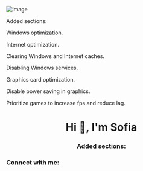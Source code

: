 ![image](https://user-images.githubusercontent.com/132106663/235263725-a9c94cbf-2d04-4ee2-9fdb-4fcdf2df9df8.png)

Added sections:

Windows optimization.

Internet optimization.

Clearing Windows and Internet caches.

Disabling Windows services.

Graphics card optimization.

Disable power saving in graphics.

Prioritize games to increase fps and reduce lag.

<h1 align="center">Hi 👋, I'm Sofia</h1>
<h3 align="center">Added sections:</h3>

<h3 align="left">Connect with me:</h3>
<p align="left">
</p>
